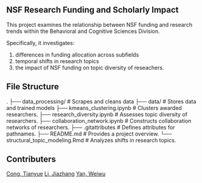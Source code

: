 ## NSF Research Funding and Scholarly Impact
This project examines the relationship between NSF funding and research trends 
within the Behavioral and Cognitive Sciences Division.

Specifically, it investigates:
1. differences in funding allocation across subfields
2. temporal shifts in research topics
3. the impact of NSF funding on topic diversity of reseachers.

## File Structure
.
├── data_processing/                 # Scrapes and cleans data
├── data/                            # Stores data and trained models
├── kmeans_clustering.ipynb          # Clusters awarded researchers.
├── research_diversity.ipynb         # Assesses topic diversity of researchers.
├── collaboration_network.ipynb      # Constructs collaboration networks of researchers.
├── .gitattributes                   # Defines attributes for pathnames.
├── README.md                        # Provides a project overview.
└── structural_topic_modeling.Rmd    # Analyzes shifts in research topics.

## Contributers
[Cong, Tianyue](https://github.com/cty20010831)
[Li, Jiazhang](https://github.com/Vindmn1234)
[Yan, Weiwu](https://github.com/naivetoad)
